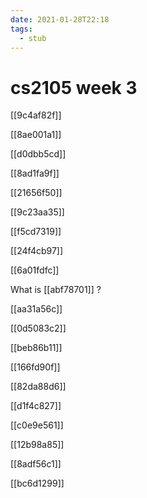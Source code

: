```yaml
---
date: 2021-01-28T22:18
tags: 
  - stub
---
```


# cs2105 week 3

[[9c4af82f]]

[[8ae001a1]]

[[d0dbb5cd]]

[[8ad1fa9f]]

[[21656f50]]

[[9c23aa35]]

[[f5cd7319]]

[[24f4cb97]]

[[6a01fdfc]]

What is [[abf78701]] ?

[[aa31a56c]]

[[0d5083c2]]

[[beb86b11]]

[[166fd90f]]

[[82da88d6]]

[[d1f4c827]]

[[c0e9e561]]

[[12b98a85]]

[[8adf56c1]]

[[bc6d1299]]
